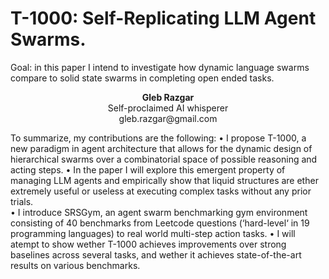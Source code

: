# T-1000: Self-Replicating LLM Agent Swarms.
Goal: in this paper I intend to investigate how dynamic language swarms compare to solid state swarms in completing open ended tasks.

<center>
<strong>Gleb Razgar</strong><br></center>
<center>
  Self-proclaimed AI whisperer  
</center>
<center>
  gleb.razgar@gmail.com  
</center>

To summarize, my contributions are the following:
•	I propose T-1000, a new paradigm in agent architecture that allows for the dynamic design of hierarchical swarms over a combinatorial space of possible reasoning and acting steps.
•	In the paper I will explore this emergent property of managing LLM agents and empirically show that liquid structures are ether extremely useful or useless at executing complex tasks without any prior trials.  
•	I introduce SRSGym, an agent swarm benchmarking gym environment consisting of 40 benchmarks from Leetcode questions (‘hard-level‘ in 19 programming languages) to real world multi-step action tasks. 
•	I will atempt to show wether T-1000 achieves improvements over strong baselines across several tasks, and wether it achieves state-of-the-art results on various benchmarks.


